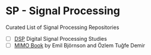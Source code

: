 # SP - Signal Processing

Curated List of Signal Processing Repositories

- [ ] [DSP](https://github.com/setrar/dsp) Digital Signal Processing Studies
- [ ] [MIMO Book](https://github.com/setrar/mimobook) by Emil Björnson and Özlem Tuğfe Demir

